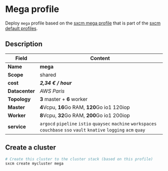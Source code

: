 # Mega profile

Deploy `mega` profile based on the [sxcm mega profile](https://raw.githubusercontent.com/startxfr/sxcm/main/src/profiles/install-config-mega.yml) that is part of the [sxcm default profiles](../../3-profiles).

## Description

| Field          | Content                                                                                                                 |
| -------------- | ----------------------------------------------------------------------------------------------------------------------- |
| **Name**       | **mega**                                                                                                                |
| **Scope**      | shared                                                                                                                  |
| **cost**       | ***2,34 € / hour***                                                                                                     |
| **Datacenter** | _AWS Paris_                                                                                                             |
| **Topology**   | **3** master + **6** worker                                                                                             |
| **Master**     | **4**Vcpu, **16**Go RAM, **120**Go io1  120iop                                                                          |
| **Worker**     | **8**Vcpu,  **32**Go RAM, **200**Go io1  200iop                                                                         |
| **service**    | `argocd` `pipeline` `istio` `quaysec` `machine` `workspaces` `couchbase` `sso` `vault` `knative` `logging` `acm` `quay` |

## Create a cluster

```bash
# Create this cluster to the cluster stack (based on this profile)
sxcm create mycluster mega
```
